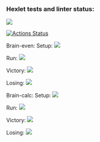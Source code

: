 ### Hexlet tests and linter status:

<a href="https://codeclimate.com/github/DMotorina/frontend-project-44/maintainability"><img src="https://api.codeclimate.com/v1/badges/3c7106b458caa5fb2e4c/maintainability" /></a>

[![Actions Status](https://github.com/DMotorina/frontend-project-44/workflows/hexlet-check/badge.svg)](https://github.com/DMotorina/frontend-project-44/actions)

Brain-even:
Setup:
<a href="https://asciinema.org/a/Cc3TbNKySepJ6zX7Kdh3EJuJQ" target="_blank"><img src="https://asciinema.org/a/Cc3TbNKySepJ6zX7Kdh3EJuJQ.svg" /></a>

Run:
<a href="https://asciinema.org/a/qjP4PXmJpdOpGWa4MiNyJXtri" target="_blank"><img src="https://asciinema.org/a/qjP4PXmJpdOpGWa4MiNyJXtri.svg" /></a>

Victory:
<a href="https://asciinema.org/a/qiheBTcmDynMLADBJzMaSQAdJ" target="_blank"><img src="https://asciinema.org/a/qiheBTcmDynMLADBJzMaSQAdJ.svg" /></a>

Losing:
<a href="https://asciinema.org/a/kQ3ZLghEFPR5xLGSXXyBy4mxw" target="_blank"><img src="https://asciinema.org/a/kQ3ZLghEFPR5xLGSXXyBy4mxw.svg" /></a>

Brain-calc:
Setup:
<a href="https://asciinema.org/a/4EjC8xiLVywqXHx1fYtjxw1yo" target="_blank"><img src="https://asciinema.org/a/4EjC8xiLVywqXHx1fYtjxw1yo.svg" /></a>

Run:
<a href="https://asciinema.org/a/610371" target="_blank"><img src="https://asciinema.org/a/610371.svg" /></a>

Victory:
<a href="https://asciinema.org/a/610372" target="_blank"><img src="https://asciinema.org/a/610372.svg" /></a>

Losing:
<a href="https://asciinema.org/a/610373" target="_blank"><img src="https://asciinema.org/a/610373.svg" /></a>
